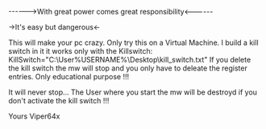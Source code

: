 ------>With great power comes great responsibility<------

->It's easy but dangerous<-

This will make your pc crazy. Only try this on a Virtual Machine. I build a kill switch in it it works only with the Killswitch: KillSwitch="C:\User%USERNAME%\Desktop\kill_switch.txt" If you delete the kill switch the mw will stop and you only have to deleate the register entries. Only educational purpose !!!

It will never stop... The User where you start the mw will be destroyd if you don't activate the kill switch !!!

Yours Viper64x

